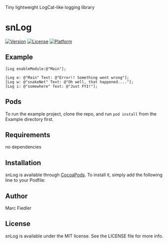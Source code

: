 Tiny lightweight LogCat-like logging library

# snLog

[![Version](https://img.shields.io/cocoapods/v/snLog.svg?style=flat)](http://cocoapods.org/pods/snLog)
[![License](https://img.shields.io/cocoapods/l/snLog.svg?style=flat)](http://cocoapods.org/pods/snLog)
[![Platform](https://img.shields.io/cocoapods/p/snLog.svg?style=flat)](http://cocoapods.org/pods/snLog)

## Example

```ObjC
[Log enableModule:@"Main"];

[Log e: @"Main" Text: @"Error!! Something went wrong"];
[Log w: @"snakeNet" Text: @"Oh well, that happened...."];
[Log i: @"somewhere" Text: @"Just FYI!"];
```

## Pods

To run the example project, clone the repo, and run `pod install` from the Example directory first.

## Requirements

no dependencies

## Installation

snLog is available through [CocoaPods](http://cocoapods.org). To install
it, simply add the following line to your Podfile:

## Author

Marc Fiedler

## License

snLog is available under the MIT license. See the LICENSE file for more info.
